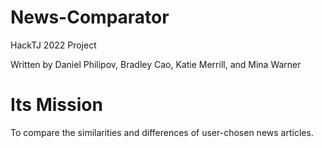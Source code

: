 # News-Comparator

[//]: # ( About: News-Comparator is a tool to compare news articles. )
[//]: # ( Language: English )
[//]: # ( License: MIT )
[//]: # ( Repository: )
HackTJ 2022 Project



Written by Daniel Philipov, Bradley Cao, Katie Merrill, and Mina Warner


# Its Mission
To compare the similarities and differences of user-chosen news articles.